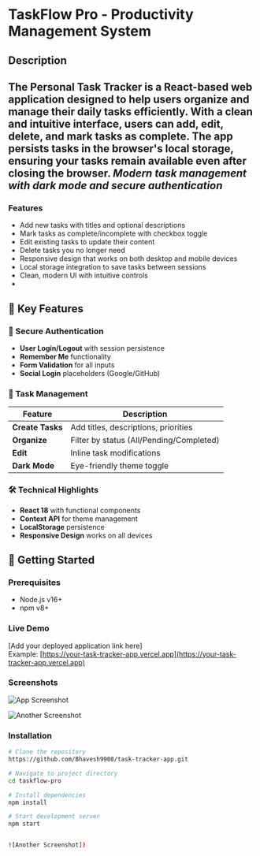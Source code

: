 # TaskFlow Pro - Productivity Management System
## Description
The Personal Task Tracker is a React-based web application designed to help users organize and manage their daily tasks efficiently. With a clean and intuitive interface, users can add, edit, delete, and mark tasks as complete. The app persists tasks in the browser's local storage, ensuring your tasks remain available even after closing the browser.
*Modern task management with dark mode and secure authentication*
---

### Features
- Add new tasks with titles and optional descriptions
- Mark tasks as complete/incomplete with checkbox toggle
- Edit existing tasks to update their content
- Delete tasks you no longer need
- Responsive design that works on both desktop and mobile devices
- Local storage integration to save tasks between sessions
- Clean, modern UI with intuitive controls
- 



## 🌟 Key Features

### 🔐 Secure Authentication
- **User Login/Logout** with session persistence
- **Remember Me** functionality
- **Form Validation** for all inputs
- **Social Login** placeholders (Google/GitHub)

### 📝 Task Management
| Feature | Description |
|---------|-------------|
| **Create Tasks** | Add titles, descriptions, priorities |
| **Organize** | Filter by status (All/Pending/Completed) |
| **Edit** | Inline task modifications |
| **Dark Mode** | Eye-friendly theme toggle |

### 🛠 Technical Highlights
- **React 18** with functional components
- **Context API** for theme management
- **LocalStorage** persistence
- **Responsive Design** works on all devices

## 🚀 Getting Started

### Prerequisites
- Node.js v16+
- npm v8+
### Live Demo
[Add your deployed application link here]  
Example: [https://your-task-tracker-app.vercel.app](https://your-task-tracker-app.vercel.app)

### Screenshots
![App Screenshot](https://drive.google.com/file/d/1a9Jx368OnRhLA9RN_jCiR3DjjOrGRwax/view?usp=sharing)

![Another Screenshot](https://drive.google.com/file/d/1LArrK7Wa70ADGo9OSUEpTiPquQpuHumn/view?usp=sharing)  

### Installation
```bash
# Clone the repository
https://github.com/Bhavesh9908/task-tracker-app.git

# Navigate to project directory
cd taskflow-pro

# Install dependencies
npm install

# Start development server
npm start


![Another Screenshot])  
